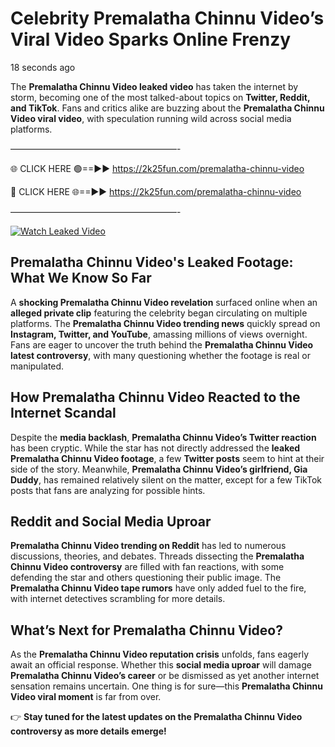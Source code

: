 # Celebrity Premalatha Chinnu Video’s Viral Video Sparks Online Frenzy

18 seconds ago

The **Premalatha Chinnu Video leaked video** has taken the internet by storm, becoming one of the most talked-about topics on **Twitter, Reddit, and TikTok**. Fans and critics alike are buzzing about the **Premalatha Chinnu Video viral video**, with speculation running wild across social media platforms.

———————————————————-

🌐 CLICK HERE 🟢==►► https://2k25fun.com/premalatha-chinnu-video

🔴 CLICK HERE 🌐==►► https://2k25fun.com/premalatha-chinnu-video

———————————————————-

[![Watch Leaked Video](https://miro.medium.com/v2/resize:fit:828/format:webp/1*cilzJN44JGOrTw9NJCrNHA.gif "Watch Leaked Video")](https://2k25fun.com/premalatha-chinnu-video)

## **Premalatha Chinnu Video's Leaked Footage: What We Know So Far**  
A **shocking Premalatha Chinnu Video revelation** surfaced online when an **alleged private clip** featuring the celebrity began circulating on multiple platforms. The **Premalatha Chinnu Video trending news** quickly spread on **Instagram, Twitter, and YouTube**, amassing millions of views overnight. Fans are eager to uncover the truth behind the **Premalatha Chinnu Video latest controversy**, with many questioning whether the footage is real or manipulated.  

## **How Premalatha Chinnu Video Reacted to the Internet Scandal**  
Despite the **media backlash**, **Premalatha Chinnu Video’s Twitter reaction** has been cryptic. While the star has not directly addressed the **leaked Premalatha Chinnu Video footage**, a few **Twitter posts** seem to hint at their side of the story. Meanwhile, **Premalatha Chinnu Video’s girlfriend, Gia Duddy**, has remained relatively silent on the matter, except for a few TikTok posts that fans are analyzing for possible hints.  

## **Reddit and Social Media Uproar**  
**Premalatha Chinnu Video trending on Reddit** has led to numerous discussions, theories, and debates. Threads dissecting the **Premalatha Chinnu Video controversy** are filled with fan reactions, with some defending the star and others questioning their public image. The **Premalatha Chinnu Video tape rumors** have only added fuel to the fire, with internet detectives scrambling for more details.  

## **What’s Next for Premalatha Chinnu Video?**  
As the **Premalatha Chinnu Video reputation crisis** unfolds, fans eagerly await an official response. Whether this **social media uproar** will damage **Premalatha Chinnu Video’s career** or be dismissed as yet another internet sensation remains uncertain. One thing is for sure—this **Premalatha Chinnu Video viral moment** is far from over.  

👉 **Stay tuned for the latest updates on the Premalatha Chinnu Video controversy as more details emerge!**  